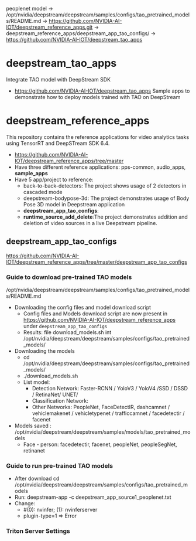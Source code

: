 
peoplenet model -> 
/opt/nvidia/deepstream/deepstream/samples/configs/tao_pretrained_models/README.md
-> https://github.com/NVIDIA-AI-IOT/deepstream_reference_apps.git
-> deepstream_reference_apps/deepstream_app_tao_configs/
-> https://github.com/NVIDIA-AI-IOT/deepstream_tao_apps


# deepstream_tao_apps
Integrate TAO model with DeepStream SDK
+ https://github.com/NVIDIA-AI-IOT/deepstream_tao_apps
Sample apps to demonstrate how to deploy models trained with TAO on DeepStream

# deepstream_reference_apps
This repository contains the reference applications for video analytics tasks using TensorRT and DeepSTream SDK 6.4.
+ https://github.com/NVIDIA-AI-IOT/deepstream_reference_apps/tree/master
+ Have three different reference applications: pps-common, audio_apps, **sample_apps**
+ Have 5 app/project to reference:
  + back-to-back-detectors: The project shows usage of 2 detectors in cascaded mode
  + deepstream-bodypose-3d: The project demonstrates usage of Body Pose 3D model in Deepstream application
  + **deepstream_app_tao_configs**: 
  + **runtime_source_add_delete**:The project demonstrates addition and deletion of video sources in a live Deepstream pipeline.
## deepstream_app_tao_configs
https://github.com/NVIDIA-AI-IOT/deepstream_reference_apps/tree/master/deepstream_app_tao_configs
### Guide to download pre-trained TAO models 
/opt/nvidia/deepstream/deepstream/samples/configs/tao_pretrained_models/README.md
+ Downloading the config files and model download script
  + Config files and Models download script are now present in
  https://github.com/NVIDIA-AI-IOT/deepstream_reference_apps under `deepstream_app_tao_configs`
  + Results: file download_models.sh int /opt/nvidia/deepstream/deepstream/samples/configs/tao_pretrained_models/
+ Downloading the models
  + cd /opt/nvidia/deepstream/deepstream/samples/configs/tao_pretrained_models/
  + ./download_models.sh
  + List model: 
    + Detection Network: Faster-RCNN / YoloV3 / YoloV4 /SSD / DSSD / RetinaNet/ UNET/
    + Classification Network: 
    + Other Networks: PeopleNet, FaceDetectIR, dashcamnet / vehiclemakenet / vehicletypenet
 / trafficcamnet / facedetectir / facenet
+ Models saved : /opt/nvidia/deepstream/deepstream/samples/models/tao_pretrained_models
  + Face - person: facedetectir, facenet, peopleNet, peopleSegNet, retinanet

### Guide to  run pre-trained TAO models 
+ After download cd /opt/nvidia/deepstream/deepstream/samples/configs/tao_pretrained_models
+ Run: deepstream-app -c deepstream_app_source1_peoplenet.txt
+ Change: 
  + #(0): nvinfer; (1): nvinferserver
  + plugin-type=1 => Error 


### Triton Server Settings

